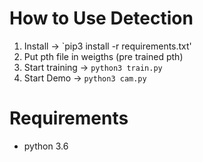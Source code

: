 # How to Use Detection

1. Install -> `pip3 install -r requirements.txt'
2. Put pth file in weigths (pre trained pth)
3. Start training -> `python3 train.py`
4. Start Demo -> `python3 cam.py`

# Requirements
* python 3.6
